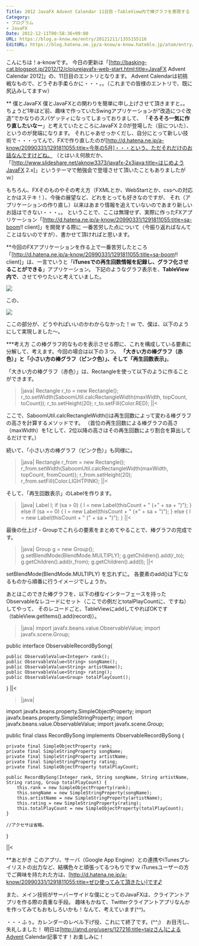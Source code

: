 ```yaml
---
Title: 2012 JavaFX Advent Calendar 11日目・TableView内で棒グラフを表現する
Category:
- プログラム
- JavaFX
Date: 2012-12-11T00:58:36+09:00
URL: https://blog.a-know.me/entry/20121211/1355155116
EditURL: https://blog.hatena.ne.jp/a-know/a-know.hateblo.jp/atom/entry/12921228815727979268
---
```


こんにちは！a-knowです。
今日の更新は「[http://basking-cat.blogspot.jp/2012/12/clojurejavafx-web-start.html:title=JavaFX Advent Calendar 2012]」の、11日目のエントリとなります。
Advent Calendarは初挑戦なもので、どうぞお手柔らかに・・・。。（これまでの皆様のエントリで、既に尻込みしてますｗ）



** 僕とJavaFX
僕とJavaFXとの関わりを簡単に申し上げさせて頂きますと。。
ちょうど1年ほど前、趣味で作っていたSwingアプリケーションが“改造につぐ改造”でかなりのスパゲッティになってしまっておりまして、
「<span class="deco" style="font-weight:bold;">そろそろ一気に作り直したいなー</span>」と考えていたところにJavaFX 2.0が登場した（目についた）、というのが発端になります。
それじゃあせっかくだし、自分にとって新しい技術で・・・ってんで、FXで作り直したのが[http://d.hatena.ne.jp/a-know/20990331/1291811055:title=今年の5月]・・・という、ただそれだけのお話なんですけどね。
（とはいえ何故だか、「[http://www.slideshare.net/aknow3373/javafx-2x3java:title=はじめようJavaFX 2.x]」というテーマで勉強会で登壇させて頂いたこともありましたがｗ）


もちろん、FXそのものやその考え方（FXMLとか、WebStartとか、cssへの対応とかはステキ！）、今後の展望など、どれをとっても好きなのですが、
それ（アプリケーションの作り直し）以来はあまり情報を追えていないのであまり新しいお話はできない・・・。。
ということで、ここは無理せず、実際に作ったFXアプリケーション「[http://d.hatena.ne.jp/a-know/20990331/1291811055:title=sa-boom!! client]」を開発する際に
一番苦労した点について（今振り返ればなんてことはないのですが）、書かせて頂ければと思います。



**今回のFXアプリケーションを作る上で一番苦労したところ
「[http://d.hatena.ne.jp/a-know/20990331/1291811055:title=sa-boom!! client]」は、一言でいうと「<span class="deco" style="font-weight:bold;">iTunesでの再生回数情報を記録し、グラフ化させることができる</span>」アプリケーション。
下記のようなグラフ表示を、<span class="deco" style="font-weight:bold;">TableView内で</span>、させてやりたいと考えていました。


<img src="//lh6.ggpht.com/b3e5UGQXnDWm2lbsWROqp7GaTXLvOdKimShT5Q_aYALvxhfTqB4uBrKKavmlAETPgZzUVlcPXFRax6MD2mdDGg=s720">


この、


<img src="//lh5.ggpht.com/v-TRMfhCZHU4lPvWsICCAvYuN1LILiyMYEEuOhS1RNcU0m9v05OrkcxKcXAYa8ywRxXHGKLExs1ifp0F4CNfoZiz=s110">


ここの部分が、どうやればいいのかわからなかった！ｗ
で、僕は、以下のようにして実現しました〜。



***考え方
この棒グラフ的なものを表示させる際に、これを構成している要素に分解して、考えます。今回の場合は以下の３つ。
<span class="deco" style="font-weight:bold;">「大きい方の棒グラフ（赤色）」と「小さい方の棒グラフ（ピンク色）」、そして「再生回数表示」</span>。


「大きい方の棒グラフ（赤色）」は、Rectangleを使って以下のように作ることができます。


>|java|
Rectangle r_to = new Rectangle();
r_to.setWidth(SaboomUtil.calcRectangleWidth(maxWidth, topCount, toCount));
r_to.setHeight(20);
r_to.setFill(Color.RED);
||<


ここで、SaboomUtil.calcRectangleWidth()は再生回数によって変わる棒グラフの高さを計算するメソッドです。
（首位の再生回数による棒グラフの高さ（maxWidth）を1として、2位以降の高さはその再生回数により割合を算出してるだけです。）


続いて、「小さい方の棒グラフ（ピンク色）」も同様に。


>|java|
Rectangle r_from = new Rectangle();
r_from.setWidth(SaboomUtil.calcRectangleWidth(maxWidth, topCount, fromCount));
r_from.setHeight(20);
r_from.setFill(Color.LIGHTPINK);
||<


そして、「再生回数表示」のLabelを作ります。


>|java|
Label l;
if (sa > 0) {
    l = new Label(thisCount + " (+" + sa + ")");
} else if (sa == 0) {
    l = new Label(thisCount + " (±" + sa + ")");
} else {
    l = new Label(thisCount + " (" + sa + ")");
}
||<


最後の仕上げ・Groupでこれらの要素をまとめてやることで、棒グラフの完成です。


>|java|
Group g = new Group();
g.setBlendMode(BlendMode.MULTIPLY);
g.getChildren().add(r_to);
g.getChildren().add(r_from);
g.getChildren().add(l);
||<


setBlendMode(BlendMode.MULTIPLY) を忘れずに。
各要素のadd()は下になるものから順番に行うイメージでしょうか。



あとはこのできた棒グラフを、以下の様なインターフェースを持ったObservableなレコードにセット（ここでの例だとtotalPlayCountに、ですね）してやって、
そのレコードごと、TableViewにaddしてやればOKです（tableView.getItems().add(record)）。



>|java|
import javafx.beans.value.ObservableValue;
import javafx.scene.Group;

public interface ObservableRecordBySong{

    public ObservableValue<Integer> rank();
    public ObservableValue<String> songName();
    public ObservableValue<String> artistName();
    public ObservableValue<String> rating();
    public ObservableValue<Group> totalPlayCount();
}
||<



>|java|

import javafx.beans.property.SimpleObjectProperty;
import javafx.beans.property.SimpleStringProperty;
import javafx.beans.value.ObservableValue;
import javafx.scene.Group;

public final class RecordBySong implements ObservableRecordBySong {

    private final SimpleObjectProperty rank;
    private final SimpleStringProperty songName;
    private final SimpleStringProperty artistName;
    private final SimpleStringProperty rating;
    private final SimpleObjectProperty totalPlayCount;

    public RecordBySong(Integer rank, String songName, String artistName, String rating, Group totalPlayCount) {
        this.rank = new SimpleObjectProperty(rank);
        this.songName = new SimpleStringProperty(songName);
        this.artistName = new SimpleStringProperty(artistName);
        this.rating = new SimpleStringProperty(rating);
        this.totalPlayCount = new SimpleObjectProperty(totalPlayCount);
    }

    //アクセサは省略。
}

||<



**あとがき
このアプリ、サーバ（Google App Engine）との連携やiTunesプレイリストの出力など、結構色々と頑張ってるつもりですｗ
iTunesユーザーの方でご興味を持たれた方は、[http://d.hatena.ne.jp/a-know/20990331/1291811055:title=ぜひ使ってみて頂きたい]です♪


また、メイン技術がサーバーサイドな僕にとってのJavaFXは、クライアントアプリを作る際の貴重な手段。
趣味もかねて、Twitterクライアントアプリなんかを作ってみてもおもしろいかも！なんて、考えています(^^)。



・・・ふぅ。カレンダーのレベル下げ役、これにて終了です。(^^;)　お目汚し、失礼しました！
明日は[http://atnd.org/users/127216:title=taizさん]によるAdvent Calendar記事です！お楽しみに！
